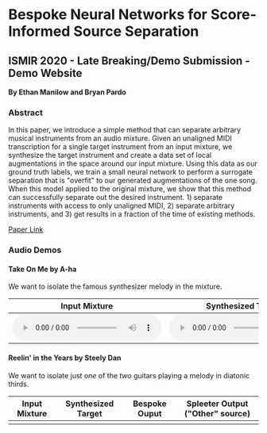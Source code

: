 # Bespoke Neural Networks for Score-Informed Source Separation

## ISMIR 2020 - Late Breaking/Demo Submission - Demo Website

**By Ethan Manilow and Bryan Pardo**

### Abstract

In this paper, we introduce a simple method that can separate arbitrary musical instruments from an audio mixture. Given an unaligned MIDI transcription for a single target instrument from an input mixture, we synthesize the target instrument and create a data set of local augmentations in the space around our input mixture. Using this data as our ground truth labels, we train a small neural network to perform a surrogate separation that is "overfit" to our generated augmentations of the one song. When this model applied to the original mixture, we show that this method can successfully separate out the desired instrument.  1) separate instruments with access to only unaligned MIDI, 2) separate arbitrary instruments, and 3) get results in a fraction of the time of existing methods.

[Paper Link]()


### Audio Demos

#### Take On Me by A-ha


We want to isolate the famous synthesizer melody in the mixture.


| Input Mixture                                                                          | Synthesized Target                                                                       | Bespoke Ouput                                                                          | Spleeter Output ("Other" source)                                                         |
|----------------------------------------------------------------------------------------|------------------------------------------------------------------------------------------|----------------------------------------------------------------------------------------|------------------------------------------------------------------------------------------|
| <audio controls>   <source src="audio/take_on_me/mix.wav" type="audio/wav">   </audio> | <audio controls>   <source src="audio/take_on_me/synth.wav" type="audio/wav">   </audio> | <audio controls>   <source src="audio/take_on_me/est.wav" type="audio/wav">   </audio> | <audio controls>   <source src="audio/take_on_me/other.wav" type="audio/wav">   </audio> |


#### Reelin' in the Years by Steely Dan

We want to isolate just _one_ of the _two_ guitars playing a melody in diatonic thirds.


| Input Mixture | Synthesized Target | Bespoke Ouput | Spleeter Output ("Other" source) |
|---------------|--------------------|---------------|----------------------------------|
|               |                    |               |                                  |



